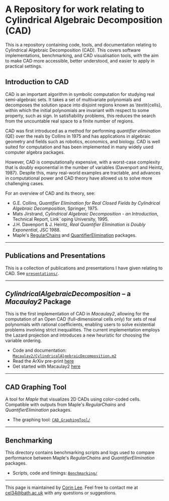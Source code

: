 # A Repository for work relating to Cylindrical Algebraic Decomposition (CAD)

This is a repository containing code, tools, and documentation relating to Cylindrical Algebraic Decomposition (CAD). This covers software implementations, benchmarking, and CAD visualisation tools, with the aim to make CAD more accessible, better understood, and easier to apply in practical settings.

## Introduction to CAD

CAD is an important algorithm in symbolic computation for studying real semi-algebraic sets. It takes a set of multivariate polynomials and decomposes the solution space into disjoint regions known as \textit{cells}, within which the initial polynomials are invariant with respect to some property, such as sign. In satisfiability problems, this reduces the search from the uncountable real space to a finite number of regions.

CAD was first introduced as a method for performing *quantifier elimination* (QE) over the reals by Collins in 1975 and has applications in algebraic geometry and fields such as robotics, economics, and biology. CAD is well suited for computation and has been implemented in many widely used computer algebra packages.

However, CAD is computationally expensive, with a worst-case complexity that is doubly exponential in the number of variables (Davenport and Heintz, 1987}. Despite this, many real-world examples are tractable, and advances in computational power and CAD theory have allowed us to solve more challenging cases.

For an overview of CAD and its theory, see:

- G.E. Collins, *Quantifier Elimination for Real Closed Fields by Cylindrical Algebraic Decomposition*, Springer, 1975.
- Mats Jirstrand, *Cylindrical Algebraic Decomposition - an Introduction*, Technical Report, Link¨oping University, 1995.
- J.H. Davenport & J. Heintz, *Real Quantifier Elimination is Doubly Exponential*, JSC 1988.  
- Maple's [RegularChains](https://www.maplesoft.com/support/help/Maple/view.aspx?path=RegularChains) and [QuantifierElimination](https://www.maplesoft.com/support/help/Maple/view.aspx?path=QuantifierElimination) packages.  

---

## Publications and Presentations

This is a collection of publications and presentations I have given relating to CAD. See [`presentations/`](./presentations/).

---

## *CylindricalAlgebraicDecomposition* – a *Macaulay2* Package

This is the first implementation of CAD in *Macaulay2*, allowing for the computation of an Open CAD (full-dimensional cells only) for sets of real polynomials with rational coefficients, enabling users to solve existential problems involving strict inequalities. The current implementation employs the Lazard projection and introduces a new heuristic for choosing the variable ordering.

- Code and documentation: [`Macaulay2/CylindricalAlgebraicDecomposition.m2`](./Macaulay2/CylindricalAlgebraicDecomposition.m2)
- Read the ArXiv pre-print [here](https://arxiv.org/abs/2503.21731)
- Get started with Macaulay2 [here](https://www2.macaulay2.com/Macaulay2/)

---

## CAD Graphing Tool

A tool for *Maple* that visualizes 2D CADs using color-coded cells. Compatible with outputs from Maple's *RegularChains* and *QuantifierElimination* packages.

- The graphing tool: [`CAD_GraphingTool/`](./CAD_GraphingTool/)

---

## Benchmarking

This directory contains benchmarking scripts and logs used to compare performance between Maple's *RegularChains* and *QuantifierElimination* packages.

- Scripts, code and timings: [`Benchmarking/`](./Benchmarking/)

---

This page is maintained by [Corin Lee](https://people.bath.ac.uk/cel34/). Feel free to contact me at <cel34@bath.ac.uk> with any questions or suggestions.
